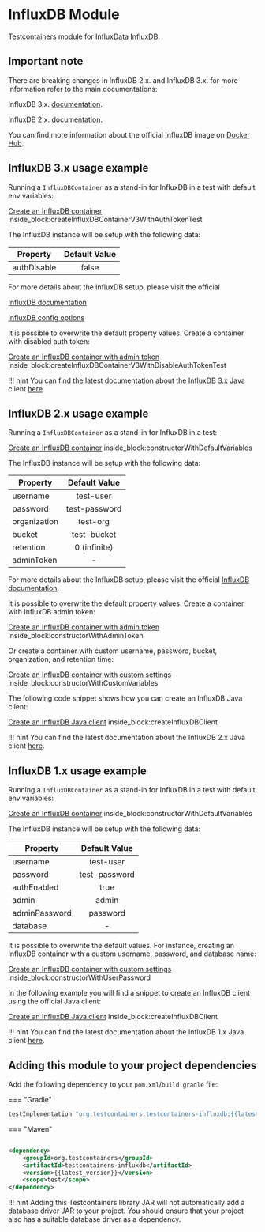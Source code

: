 # InfluxDB Module

Testcontainers module for InfluxData [InfluxDB](https://www.influxdata.com/products/influxdb/).

## Important note

There are breaking changes in InfluxDB 2.x. and InfluxDB 3.x. for more information refer to the main documentations:

InfluxDB 3.x. [documentation](https://www.influxdata.com/blog/influxdb3-open-source-public-alpha/#heading2).

InfluxDB 2.x. [documentation](https://docs.influxdata.com/influxdb/v2.0/upgrade/v1-to-v2/).

You can find more information about the official InfluxDB image on [Docker Hub](https://hub.docker.com/_/influxdb).

## InfluxDB 3.x usage example

Running a `InfluxDBContainer` as a stand-in for InfluxDB in a test with default env variables:

<!--codeinclude-->
[Create an InfluxDB container](../../../modules/influxdb/src/test/java/org/testcontainers/influxdb/InfluxDBV3ContainerTest.java) inside_block:createInfluxDBContainerV3WithAuthTokenTest
<!--/codeinclude-->


The InfluxDB instance will be setup with the following data:<br/>

| Property    | Default Value | 
|-------------|:-------------:|
| authDisable |     false     |

For more details about the InfluxDB setup, please visit the official 

[InfluxDB documentation](https://docs.influxdata.com/influxdb3/core/get-started/)

[InfluxDB config options](https://docs.influxdata.com/influxdb3/core/reference/config-options/)

It is possible to overwrite the default property values. Create a container with disabled auth token:
<!--codeinclude-->
[Create an InfluxDB container with admin token](../../../modules/influxdb/src/test/java/org/testcontainers/influxdb/InfluxDBV3ContainerTest.java) inside_block:createInfluxDBContainerV3WithDisableAuthTokenTest
<!--/codeinclude-->

!!! hint
You can find the latest documentation about the InfluxDB 3.x Java client [here](https://github.com/InfluxCommunity/influxdb3-java).

## InfluxDB 2.x usage example

Running a `InfluxDBContainer` as a stand-in for InfluxDB in a test:

<!--codeinclude-->
[Create an InfluxDB container](../../../modules/influxdb/src/test/java/org/testcontainers/containers/InfluxDBContainerTest.java) inside_block:constructorWithDefaultVariables
<!--/codeinclude-->


The InfluxDB instance will be setup with the following data:<br/>

| Property     | Default Value | 
|--------------|:-------------:|
| username     |   test-user   | 
| password     | test-password | 
| organization |   test-org    |
| bucket       |  test-bucket  |  
| retention    | 0 (infinite)  |
| adminToken   |       -       |

For more details about the InfluxDB setup, please visit the official [InfluxDB documentation](https://docs.influxdata.com/influxdb/v2.0/upgrade/v1-to-v2/docker/#influxdb-2x-initialization-credentials).

It is possible to overwrite the default property values. Create a container with InfluxDB admin token:
<!--codeinclude-->
[Create an InfluxDB container with admin token](../../../modules/influxdb/src/test/java/org/testcontainers/containers/InfluxDBContainerTest.java) inside_block:constructorWithAdminToken
<!--/codeinclude-->

Or create a container with custom username, password, bucket, organization, and retention time:
<!--codeinclude-->
[Create an InfluxDB container with custom settings](../../../modules/influxdb/src/test/java/org/testcontainers/containers/InfluxDBContainerTest.java) inside_block:constructorWithCustomVariables
<!--/codeinclude-->

The following code snippet shows how you can create an InfluxDB Java client:

<!--codeinclude-->
[Create an InfluxDB Java client](../../../modules/influxdb/src/test/java/org/testcontainers/containers/InfluxDBContainerTest.java) inside_block:createInfluxDBClient
<!--/codeinclude-->

!!! hint
    You can find the latest documentation about the InfluxDB 2.x Java client [here](https://github.com/influxdata/influxdb-client-java).

## InfluxDB 1.x usage example

Running a `InfluxDBContainer` as a stand-in for InfluxDB in a test with default env variables:

<!--codeinclude-->
[Create an InfluxDB container](../../../modules/influxdb/src/test/java/org/testcontainers/containers/InfluxDBContainerV1Test.java) inside_block:constructorWithDefaultVariables
<!--/codeinclude-->

The InfluxDB instance will be setup with the following data:<br/>

| Property      | Default Value | 
|---------------|:-------------:|
| username      |   test-user   | 
| password      | test-password | 
| authEnabled   |     true      |  
| admin         |     admin     |
| adminPassword |   password    |
| database      |       -       |

It is possible to overwrite the default values. 
For instance, creating an InfluxDB container with a custom username, password, and database name:
<!--codeinclude-->
[Create an InfluxDB container with custom settings](../../../modules/influxdb/src/test/java/org/testcontainers/containers/InfluxDBContainerV1Test.java) inside_block:constructorWithUserPassword
<!--/codeinclude-->

In the following example you will find a snippet to create an InfluxDB client using the official Java client:

<!--codeinclude-->
[Create an InfluxDB Java client](../../../modules/influxdb/src/test/java/org/testcontainers/containers/InfluxDBContainerV1Test.java) inside_block:createInfluxDBClient
<!--/codeinclude-->

!!! hint
    You can find the latest documentation about the InfluxDB 1.x Java client [here](https://github.com/influxdata/influxdb-java).

## Adding this module to your project dependencies

Add the following dependency to your `pom.xml`/`build.gradle` file:

=== "Gradle"

```groovy
testImplementation "org.testcontainers:testcontainers-influxdb:{{latest_version}}"
```

=== "Maven"

```xml

<dependency>
    <groupId>org.testcontainers</groupId>
    <artifactId>testcontainers-influxdb</artifactId>
    <version>{{latest_version}}</version>
    <scope>test</scope>
</dependency>
```

!!! hint
    Adding this Testcontainers library JAR will not automatically add a database driver JAR to your project. You should ensure that your project also has a suitable database driver as a dependency.
